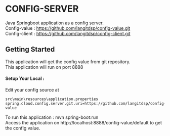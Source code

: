
# CONFIG-SERVER
Java Springboot application as a config server.  
Config-value : https://github.com/langitdsp/config-value.git  
Config-client : https://github.com/langitdsp/config-client.git  

## Getting Started
This application will get the config value from git repository.  
This application will run on port 8888  

#### Setup Your Local :
Edit your config source at  

    src\main\resources\application.properties
    spring.cloud.config.server.git.uri=https://github.com/langitdsp/config-value

To run this application : mvn spring-boot:run  
Access the application on http://localhost:8888/config-value/default to get the config value.

